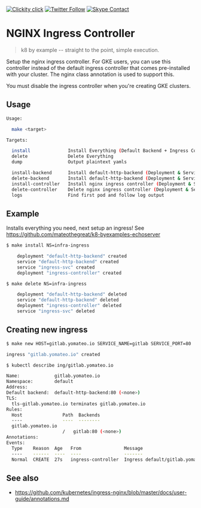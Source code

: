 <!--
#                                 __                 __
#    __  ______  ____ ___  ____ _/ /____  ____  ____/ /
#   / / / / __ \/ __ `__ \/ __ `/ __/ _ \/ __ \/ __  /
#  / /_/ / /_/ / / / / / / /_/ / /_/  __/ /_/ / /_/ /
#  \__, /\____/_/ /_/ /_/\__,_/\__/\___/\____/\__,_/
# /____                     matthewdavis.io, holla!
#
#-->

[![Clickity click](https://img.shields.io/badge/k8s%20by%20example%20yo-limit%20time-ff69b4.svg?style=flat-square)](https://k8.matthewdavis.io)
[![Twitter Follow](https://img.shields.io/twitter/follow/yomateod.svg?label=Follow&style=flat-square)](https://twitter.com/yomateod) [![Skype Contact](https://img.shields.io/badge/skype%20id-appsoa-blue.svg?style=flat-square)](skype:appsoa?chat)

# NGINX Ingress Controller

> k8 by example -- straight to the point, simple execution.

Setup the nginx ingress controller.
For GKE users, you can use this controller instead of the default ingress controller that
comes pre-installed with your cluster. The nginx class annotation is used to support this.

You must disable the ingress controller when you're creating GKE clusters.

## Usage

```sh
Usage:

  make <target>

Targets:

  install              Install Everything (Default Backend + Ingress Controller)
  delete               Delete Everything
  dump                 Output plaintext yamls

  install-backend      Install default-http-backend (Deployment & Service)
  delete-backend       Install default-http-backend (Deployment & Service)
  install-controller   Install nginx ingress controller (Deployment & Service
  delete-controller    Delete nginx ingress controller (Deployment & Service)
  logs                 Find first pod and follow log output
```

## Example

Installs everything you need, next setup an ingress!
See https://github.com/mateothegreat/k8-byexamples-echoserver

```sh
$ make install NS=infra-ingress

    deployment "default-http-backend" created
    service "default-http-backend" created
    service "ingress-svc" created
    deployment "ingress-controller" created

$ make delete NS=infra-ingress

    deployment "default-http-backend" deleted
    service "default-http-backend" deleted
    deployment "ingress-controller" deleted
    service "ingress-svc" deleted
```

## Creating new ingress

```sh
$ make new HOST=gitlab.yomateo.io SERVICE_NAME=gitlab SERVICE_PORT=80

ingress "gitlab.yomateo.io" created

$ kubectl describe ing/gitlab.yomateo.io

Name:             gitlab.yomateo.io
Namespace:        default
Address:
Default backend:  default-http-backend:80 (<none>)
TLS:
  tls-gitlab.yomateo.io terminates gitlab.yomateo.io
Rules:
  Host               Path  Backends
  ----               ----  --------
  gitlab.yomateo.io
                     /   gitlab:80 (<none>)
Annotations:
Events:
  Type    Reason  Age   From                Message
  ----    ------  ----  ----                -------
  Normal  CREATE  27s   ingress-controller  Ingress default/gitlab.yomateo.io
```

## See also

* https://github.com/kubernetes/ingress-nginx/blob/master/docs/user-guide/annotations.md
